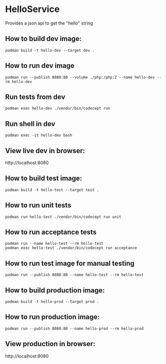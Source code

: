 # HelloService

Provides a json api to get the "hello" string

## How to build dev image:

    podman build -t hello-dev --target dev .

## How to run dev image

    podman run --publish 8080:80 --volume ./php:/php:Z --name hello-dev --rm hello-dev

## Run tests from dev

    podman exec hello-dev ./vendor/bin/codecept run

## Run shell in dev

    podman exec -it hello-dev bash

## View live dev in browser:

http://localhost:8080

## How to build test image:

    podman build -t hello-test --target test .

## How to run unit tests

    podman run hello-test ./vendor/bin/codecept run unit

## How to run acceptance tests

    podman run --name hello-test --rm hello-test
    podman exec hello-test ./vendor/bin/codecept run acceptance

## How to run test image for manual testing

    podman run --publish 8080:80 --name hello-test --rm hello-test

## How to build production image:

    podman build -t hello-prod --target prod .

## How to run production image:

    podman run --publish 8080:80 --name hello-prod --rm hello-prod

## View production in browser:

http://localhost:8080

